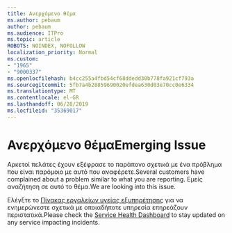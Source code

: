 ```yaml
---
title: Ανερχόμενο θέμα
ms.author: pebaum
author: pebaum
ms.audience: ITPro
ms.topic: article
ROBOTS: NOINDEX, NOFOLLOW
localization_priority: Normal
ms.custom:
- "1965"
- "9000337"
ms.openlocfilehash: b4cc255a4fbd54cf68ddedd30b778fa921cf793a
ms.sourcegitcommit: 5fb7a4b28859690020efdea630d03e70cc0e6334
ms.translationtype: MT
ms.contentlocale: el-GR
ms.lasthandoff: 06/28/2019
ms.locfileid: "35369017"
---
```

# <a name="emerging-issue"></a><span data-ttu-id="51e7d-102">Ανερχόμενο θέμα</span><span class="sxs-lookup"><span data-stu-id="51e7d-102">Emerging Issue</span></span>

<span data-ttu-id="51e7d-103">Αρκετοί πελάτες έχουν εξέφρασε το παράπονο σχετικά με ένα πρόβλημα που είναι παρόμοιο με αυτό που αναφέρετε.</span><span class="sxs-lookup"><span data-stu-id="51e7d-103">Several customers have complained about a problem similar to what you are reporting.</span></span> <span data-ttu-id="51e7d-104">Εμείς αναζήτηση σε αυτό το θέμα.</span><span class="sxs-lookup"><span data-stu-id="51e7d-104">We are looking into this issue.</span></span>

<span data-ttu-id="51e7d-105">Ελέγξτε το [Πίνακας εργαλείων υγείας εξυπηρέτησης](https://admin.microsoft.com/adminportal/home#/servicehealth) για να ενημερώνεστε σχετικά με οποιαδήποτε υπηρεσία επηρεάζουν περιστατικά.</span><span class="sxs-lookup"><span data-stu-id="51e7d-105">Please check the [Service Health Dashboard](https://admin.microsoft.com/adminportal/home#/servicehealth) to stay updated on any service impacting incidents.</span></span>
